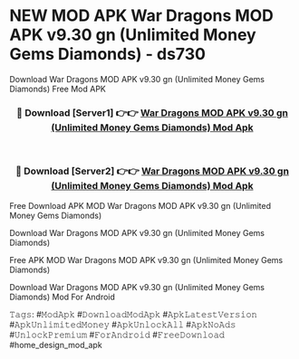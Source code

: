 # NEW MOD APK War Dragons MOD APK v9.30 gn (Unlimited Money Gems Diamonds) - ds730
Download War Dragons MOD APK v9.30 gn (Unlimited Money Gems Diamonds) Free Mod APK

<div align="center">
<h3>🔴 Download [Server1] 👉👉 <a href="https://apk-comot.site?title=War_Dragons_MOD_APK_v9.30_gn_(Unlimited_Money_Gems_Diamonds)">War Dragons MOD APK v9.30 gn (Unlimited Money Gems Diamonds) Mod Apk</a></h3><br>

<h3>🔴 Download [Server2] 👉👉 <a href="https://apk-comot.site?title=War_Dragons_MOD_APK_v9.30_gn_(Unlimited_Money_Gems_Diamonds)">War Dragons MOD APK v9.30 gn (Unlimited Money Gems Diamonds) Mod Apk</a></h3>
</div>


Free Download APK MOD War Dragons MOD APK v9.30 gn (Unlimited Money Gems Diamonds)

Download War Dragons MOD APK v9.30 gn (Unlimited Money Gems Diamonds) 

Free APK MOD War Dragons MOD APK v9.30 gn (Unlimited Money Gems Diamonds) 

Download War Dragons MOD APK v9.30 gn (Unlimited Money Gems Diamonds) Mod For Android

𝚃𝚊𝚐𝚜: #𝙼𝚘𝚍𝙰𝚙𝚔 #𝙳𝚘𝚠𝚗𝚕𝚘𝚊𝚍𝙼𝚘𝚍𝙰𝚙𝚔 #𝙰𝚙𝚔𝙻𝚊𝚝𝚎𝚜𝚝𝚅𝚎𝚛𝚜𝚒𝚘𝚗 #𝙰𝚙𝚔𝚄𝚗𝚕𝚒𝚖𝚒𝚝𝚎𝚍𝙼𝚘𝚗𝚎𝚢 #𝙰𝚙𝚔𝚄𝚗𝚕𝚘𝚌𝚔𝙰𝚕𝚕 #𝙰𝚙𝚔𝙽𝚘𝙰𝚍𝚜 #𝚄𝚗𝚕𝚘𝚌𝚔𝙿𝚛𝚎𝚖𝚒𝚞𝚖 #𝙵𝚘𝚛𝙰𝚗𝚍𝚛𝚘𝚒𝚍 #𝙵𝚛𝚎𝚎𝙳𝚘𝚠𝚗𝚕𝚘𝚊𝚍 #home_design_mod_apk